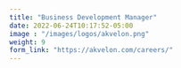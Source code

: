 ```yaml
---
title: "Business Development Manager"
date: 2022-06-24T10:17:52-05:00
image : "/images/logos/akvelon.png"
weight: 9
form_link: "https://akvelon.com/careers/"
---
```

